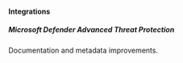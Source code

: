 
#### Integrations

##### Microsoft Defender Advanced Threat Protection

Documentation and metadata improvements.
